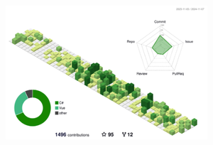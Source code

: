<p align="center" >
    <picture>
        <source media="(prefers-color-scheme: dark)"  
            srcset="https://raw.githubusercontent.com/xarthurx/xarthurx/main/profile-3d-contrib/night.svg" />
        <source media="(prefers-color-scheme: light)" 
            srcset="https://raw.githubusercontent.com/xarthurx/xarthurx/main/profile-3d-contrib/day.svg" />
        <img alt="github profile contributions chart" 
            src="https://raw.githubusercontent.com/xarthurx/xarthurx/main/profile-3d-contrib/day.svg"
            width="90%"/>
    </picture>
</p>
